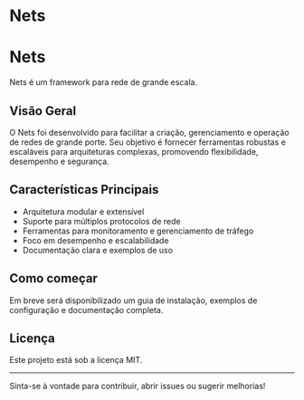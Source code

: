 # Nets

# Nets

Nets é um framework para rede de grande escala.

## Visão Geral

O Nets foi desenvolvido para facilitar a criação, gerenciamento e operação de redes de grande porte. Seu objetivo é fornecer ferramentas robustas e escaláveis para arquiteturas complexas, promovendo flexibilidade, desempenho e segurança.

## Características Principais

- Arquitetura modular e extensível
- Suporte para múltiplos protocolos de rede
- Ferramentas para monitoramento e gerenciamento de tráfego
- Foco em desempenho e escalabilidade
- Documentação clara e exemplos de uso

## Como começar

Em breve será disponibilizado um guia de instalação, exemplos de configuração e documentação completa.

## Licença

Este projeto está sob a licença MIT.

---

Sinta-se à vontade para contribuir, abrir issues ou sugerir melhorias!
